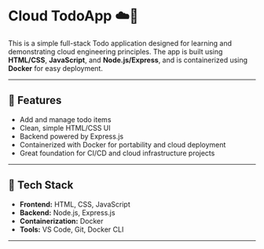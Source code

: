 # Cloud TodoApp ☁️📝

This is a simple full-stack Todo application designed for learning and demonstrating cloud engineering principles. The app is built using **HTML/CSS**, **JavaScript**, and **Node.js/Express**, and is containerized using **Docker** for easy deployment.

---

## 🚀 Features

- Add and manage todo items
- Clean, simple HTML/CSS UI
- Backend powered by Express.js
- Containerized with Docker for portability and cloud deployment
- Great foundation for CI/CD and cloud infrastructure projects

---

## 🧰 Tech Stack

- **Frontend:** HTML, CSS, JavaScript  
- **Backend:** Node.js, Express.js  
- **Containerization:** Docker  
- **Tools:** VS Code, Git, Docker CLI

---
